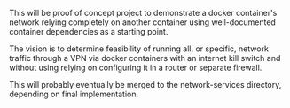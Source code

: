 This will be proof of concept project to demonstrate a docker container's network relying completely on another container using well-documented container dependencies as a starting point.

The vision is to determine feasibility of running all, or specific, network traffic through a VPN via docker containers with an internet kill switch and without using relying on configuring it in a router or separate firewall.

This will probably eventually be merged to the network-services directory, depending on final implementation.